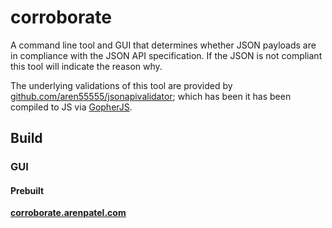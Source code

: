 # corroborate

A command line tool and GUI that determines whether JSON payloads are in compliance with the JSON API specification. If the JSON is not compliant this tool will indicate the reason why.

The underlying validations of this tool are provided by [github.com/aren55555/jsonapivalidator](https://github.com/aren55555/jsonapivalidator); which has been it has been compiled to JS via [GopherJS](https://gopherjs.github.io/).

## Build

### GUI

#### Prebuilt

**[corroborate.arenpatel.com](http://corroborate.arenpatel.com/)**
